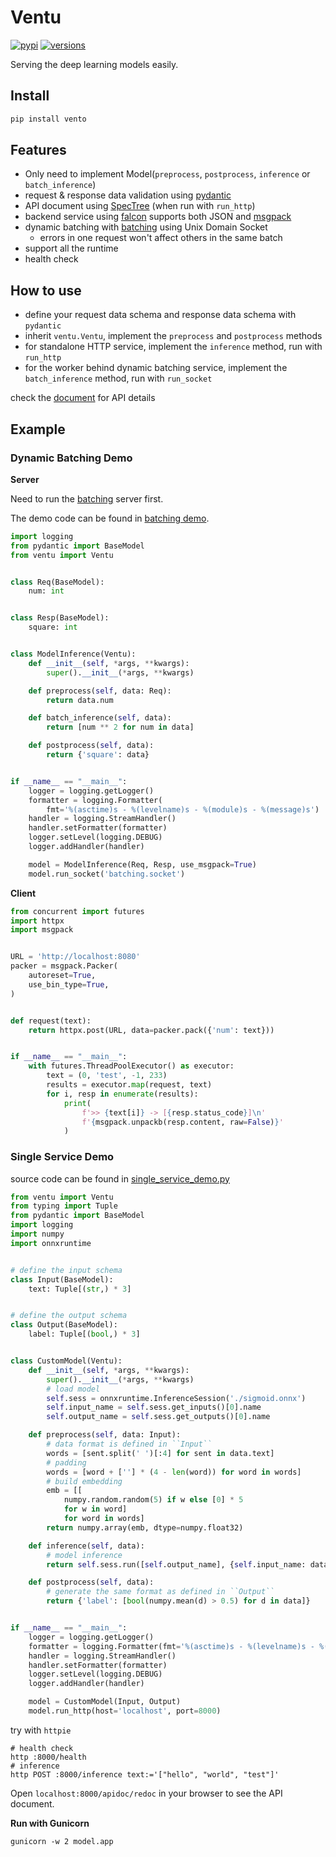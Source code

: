# Ventu

[![pypi](https://img.shields.io/pypi/v/ventu.svg)](https://pypi.python.org/pypi/ventu)
[![versions](https://img.shields.io/pypi/pyversions/ventu.svg)](https://github.com/zenchars/ventu)

Serving the deep learning models easily.

## Install

```sh
pip install vento
```

## Features

* Only need to implement Model(`preprocess`, `postprocess`, `inference` or `batch_inference`)
* request & response data validation using [pydantic](https://pydantic-docs.helpmanual.io)
* API document using [SpecTree](https://github.com/0b01001001/spectree) (when run with `run_http`)
* backend service using [falcon](falcon.readthedocs.io/) supports both JSON and [msgpack](https://msgpack.org/)
* dynamic batching with [batching](https://github.com/kemingy/batching) using Unix Domain Socket
    * errors in one request won't affect others in the same batch
* support all the runtime
* health check

## How to use

* define your request data schema and response data schema with `pydantic`
* inherit `ventu.Ventu`, implement the `preprocess` and `postprocess` methods
* for standalone HTTP service, implement the `inference` method, run with `run_http`
* for the worker behind dynamic batching service, implement the `batch_inference` method, run with `run_socket`

check the [document](https://kemingy.github.io/ventu) for API details

## Example

### Dynamic Batching Demo

**Server**

Need to run the [batching](https://github.com/kemingy/batching) server first.

The demo code can be found in [batching demo](https://github.com/kemingy/batching/examples).

```python
import logging
from pydantic import BaseModel
from ventu import Ventu


class Req(BaseModel):
    num: int


class Resp(BaseModel):
    square: int


class ModelInference(Ventu):
    def __init__(self, *args, **kwargs):
        super().__init__(*args, **kwargs)

    def preprocess(self, data: Req):
        return data.num

    def batch_inference(self, data):
        return [num ** 2 for num in data]

    def postprocess(self, data):
        return {'square': data}


if __name__ == "__main__":
    logger = logging.getLogger()
    formatter = logging.Formatter(
        fmt='%(asctime)s - %(levelname)s - %(module)s - %(message)s')
    handler = logging.StreamHandler()
    handler.setFormatter(formatter)
    logger.setLevel(logging.DEBUG)
    logger.addHandler(handler)

    model = ModelInference(Req, Resp, use_msgpack=True)
    model.run_socket('batching.socket')
```

**Client**

```python
from concurrent import futures
import httpx
import msgpack


URL = 'http://localhost:8080'
packer = msgpack.Packer(
    autoreset=True,
    use_bin_type=True,
)


def request(text):
    return httpx.post(URL, data=packer.pack({'num': text}))


if __name__ == "__main__":
    with futures.ThreadPoolExecutor() as executor:
        text = (0, 'test', -1, 233)
        results = executor.map(request, text)
        for i, resp in enumerate(results):
            print(
                f'>> {text[i]} -> [{resp.status_code}]\n'
                f'{msgpack.unpackb(resp.content, raw=False)}'
            )
```

### Single Service Demo

source code can be found in [single_service_demo.py](example/single_service_demo.py)

```python
from ventu import Ventu
from typing import Tuple
from pydantic import BaseModel
import logging
import numpy
import onnxruntime


# define the input schema
class Input(BaseModel):
    text: Tuple[(str,) * 3]


# define the output schema
class Output(BaseModel):
    label: Tuple[(bool,) * 3]


class CustomModel(Ventu):
    def __init__(self, *args, **kwargs):
        super().__init__(*args, **kwargs)
        # load model
        self.sess = onnxruntime.InferenceSession('./sigmoid.onnx')
        self.input_name = self.sess.get_inputs()[0].name
        self.output_name = self.sess.get_outputs()[0].name

    def preprocess(self, data: Input):
        # data format is defined in ``Input``
        words = [sent.split(' ')[:4] for sent in data.text]
        # padding
        words = [word + [''] * (4 - len(word)) for word in words]
        # build embedding
        emb = [[
            numpy.random.random(5) if w else [0] * 5
            for w in word]
            for word in words]
        return numpy.array(emb, dtype=numpy.float32)

    def inference(self, data):
        # model inference
        return self.sess.run([self.output_name], {self.input_name: data})[0]

    def postprocess(self, data):
        # generate the same format as defined in ``Output``
        return {'label': [bool(numpy.mean(d) > 0.5) for d in data]}


if __name__ == "__main__":
    logger = logging.getLogger()
    formatter = logging.Formatter(fmt='%(asctime)s - %(levelname)s - %(module)s - %(message)s')
    handler = logging.StreamHandler()
    handler.setFormatter(formatter)
    logger.setLevel(logging.DEBUG)
    logger.addHandler(handler)

    model = CustomModel(Input, Output)
    model.run_http(host='localhost', port=8000)
```

try with `httpie`

```shell script
# health check
http :8000/health
# inference
http POST :8000/inference text:='["hello", "world", "test"]'
```

Open `localhost:8000/apidoc/redoc` in your browser to see the API document.

**Run with Gunicorn**

```shell script
gunicorn -w 2 model.app
```
